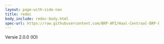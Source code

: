 ```yaml
---
layout: page-with-side-nav
title: redoc
body_include: redoc-body.html
spec-url: https://raw.githubusercontent.com/BRP-API/Haal-Centraal-BRP-bevragen/develop/specificatie/genereervariant/openapi.yaml
---
```

Versie 2.0.0 (IO)
<redoc spec-url='{{ page.spec-url}}'></redoc>
